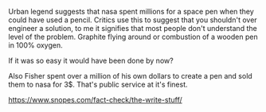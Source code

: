 Urban legend suggests that nasa spent millions for a space pen when they could have used a pencil.  Critics use this to suggest that you shouldn't over engineer a solution, to me it signifies that most people don't understand the level of the problem.  Graphite flying around or combustion of a wooden pen in 100% oxygen.  

If it was so easy it would have been done by now?

Also Fisher spent over a million of his own dollars to create a pen and sold them to nasa for 3$.  That's public service at it's finest.

https://www.snopes.com/fact-check/the-write-stuff/